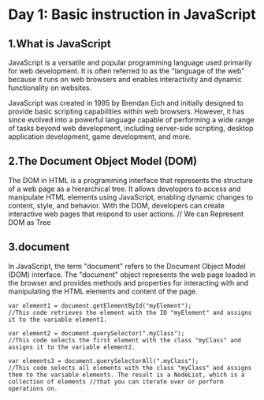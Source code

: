 # Day 1: Basic instruction in JavaScript
## 1.What is JavaScript 
JavaScript is a versatile and popular programming language used primarily for web development. It is often referred to as the "language of the web" because it runs on web browsers and enables interactivity and dynamic functionality on websites.

JavaScript was created in 1995 by Brendan Eich and initially designed to provide basic scripting capabilities within web browsers. However, it has since evolved into a powerful language capable of performing a wide range of tasks beyond web development, including server-side scripting, desktop application development, game development, and more.

## 2.The Document Object Model (DOM)
The DOM in HTML is a programming interface that represents the structure of a web page as a hierarchical tree. It allows developers to access and manipulate HTML elements using JavaScript, enabling dynamic changes to content, style, and behavior. With the DOM, developers can create interactive web pages that respond to user actions.
// We can Represent DOM as Tree

## 3.document

In JavaScript, the term "document" refers to the Document Object Model (DOM) interface. The "document" object represents the web page loaded in the browser and provides methods and properties for interacting with and manipulating the HTML elements and content of the page.

```
var element1 = document.getElementById("myElement");
//This code retrieves the element with the ID "myElement" and assigns it to the variable element1.

var element2 = document.querySelector(".myClass");
//This code selects the first element with the class "myClass" and assigns it to the variable element2.

var elements3 = document.querySelectorAll(".myClass");
//This code selects all elements with the class "myClass" and assigns them to the variable elements. The result is a NodeList, which is a collection of elements //that you can iterate over or perform operations on.
```
